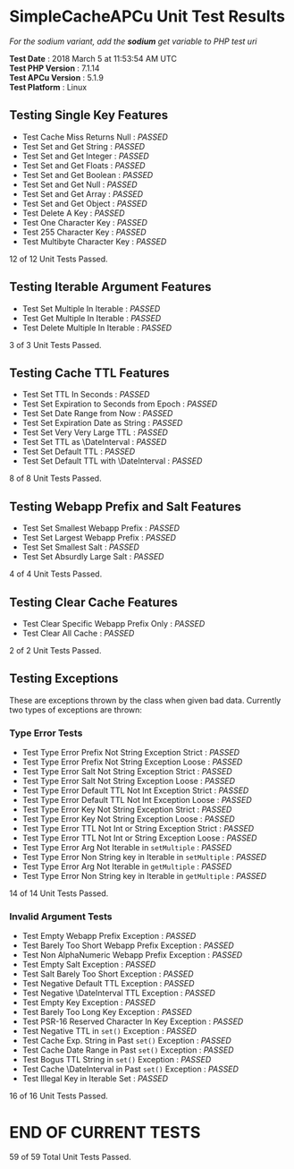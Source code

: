 SimpleCacheAPCu Unit Test Results
=================================

*For the sodium variant, add the __sodium__ get variable to PHP test uri*

__Test Date__           : 2018 March 5 at 11:53:54 AM UTC  
__Test PHP Version__    : 7.1.14  
__Test APCu Version__   : 5.1.9  
__Test Platform__       : Linux  


Testing Single Key Features
---------------------------

* Test Cache Miss Returns Null : *PASSED*
* Test Set and Get String      : *PASSED*
* Test Set and Get Integer     : *PASSED*
* Test Set and Get Floats      : *PASSED*
* Test Set and Get Boolean     : *PASSED*
* Test Set and Get Null        : *PASSED*
* Test Set and Get Array       : *PASSED*
* Test Set and Get Object      : *PASSED*
* Test Delete A Key            : *PASSED*
* Test One Character Key       : *PASSED*
* Test 255 Character Key       : *PASSED*
* Test Multibyte Character Key : *PASSED*

12 of 12 Unit Tests Passed.


Testing Iterable Argument Features
----------------------------------

* Test Set Multiple In Iterable    : *PASSED*
* Test Get Multiple In Iterable    : *PASSED*
* Test Delete Multiple In Iterable : *PASSED*

3 of 3 Unit Tests Passed.


Testing Cache TTL Features
--------------------------

* Test Set TTL In Seconds                   : *PASSED*
* Test Set Expiration to Seconds from Epoch : *PASSED*
* Test Set Date Range from Now              : *PASSED*
* Test Set Expiration Date as String        : *PASSED*
* Test Set Very Very Large TTL              : *PASSED*
* Test Set TTL as \DateInterval             : *PASSED*
* Test Set Default TTL                      : *PASSED*
* Test Set Default TTL with \DateInterval   : *PASSED*

8 of 8 Unit Tests Passed.


Testing Webapp Prefix and Salt Features
---------------------------------------

* Test Set Smallest Webapp Prefix : *PASSED*
* Test Set Largest Webapp Prefix  : *PASSED*
* Test Set Smallest Salt          : *PASSED*
* Test Set Absurdly Large Salt    : *PASSED*

4 of 4 Unit Tests Passed.


Testing Clear Cache Features
----------------------------

* Test Clear Specific Webapp Prefix Only : *PASSED*
* Test Clear All Cache                   : *PASSED*

2 of 2 Unit Tests Passed.


Testing Exceptions
------------------

These are exceptions thrown by the class when given bad data. Currently two types of
exceptions are thrown:

### Type Error Tests

* Test Type Error Prefix Not String Exception Strict           : *PASSED*
* Test Type Error Prefix Not String Exception Loose            : *PASSED*
* Test Type Error Salt Not String Exception Strict             : *PASSED*
* Test Type Error Salt Not String Exception Loose              : *PASSED*
* Test Type Error Default TTL Not Int Exception Strict         : *PASSED*
* Test Type Error Default TTL Not Int Exception Loose          : *PASSED*
* Test Type Error Key Not String Exception Strict              : *PASSED*
* Test Type Error Key Not String Exception Loose               : *PASSED*
* Test Type Error TTL Not Int or String Exception Strict       : *PASSED*
* Test Type Error TTL Not Int or String Exception Loose        : *PASSED*
* Test Type Error Arg Not Iterable in `setMultiple`            : *PASSED*
* Test Type Error Non String key in Iterable in `setMultiple`  : *PASSED*
* Test Type Error Arg Not Iterable in `getMultiple`            : *PASSED*
* Test Type Error Non String key in Iterable in `getMultiple`  : *PASSED*

14 of 14 Unit Tests Passed.

### Invalid Argument Tests

* Test Empty Webapp Prefix Exception                   : *PASSED*
* Test Barely Too Short Webapp Prefix Exception        : *PASSED*
* Test Non AlphaNumeric Webapp Prefix Exception        : *PASSED*
* Test Empty Salt Exception                            : *PASSED*
* Test Salt Barely Too Short Exception                 : *PASSED*
* Test Negative Default TTL Exception                  : *PASSED*
* Test Negative \DateInterval TTL Exception            : *PASSED*
* Test Empty Key Exception                             : *PASSED*
* Test Barely Too Long Key Exception                   : *PASSED*
* Test PSR-16 Reserved Character In Key Exception      : *PASSED*
* Test Negative TTL in `set()` Exception               : *PASSED*
* Test Cache Exp. String in Past `set()` Exception     : *PASSED*
* Test Cache Date Range in Past `set()` Exception      : *PASSED*
* Test Bogus TTL String in `set()` Exception           : *PASSED*
* Test Cache \DateInterval in Past `set()` Exception   : *PASSED*
* Test Illegal Key in Iterable Set                     : *PASSED*

16 of 16 Unit Tests Passed.


__END OF CURRENT TESTS__
========================

59 of 59 Total Unit Tests Passed.
